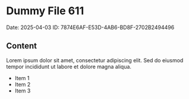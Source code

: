 # Dummy File 611

Date: 2025-04-03
ID: 7874E6AF-E53D-4AB6-BD8F-2702B2494496

## Content

Lorem ipsum dolor sit amet, consectetur adipiscing elit.
Sed do eiusmod tempor incididunt ut labore et dolore magna aliqua.

* Item 1
* Item 2
* Item 3

